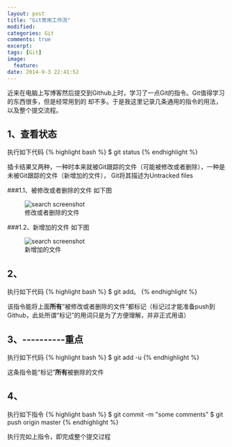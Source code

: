 ```yaml
---
layout: post
title: "Git常用工作流"
modified:
categories: Git
comments: true
excerpt:
tags: [Git]
image:
  feature:
date: 2014-9-3 22:41:52
---
```


近来在电脑上写博客然后提交到Github上时，学习了一点Git的指令。Git值得学习的东西很多，但是经常用到的
却不多。于是我这里记录几条通用的指令的用法，以及整个提交流程。


## 1、查看状态

执行如下代码
{% highlight bash %}
$ git status
{% endhighlight %}

插卡结果又两种，一种时本来就被Git跟踪的文件（可能被修改或者删除），一种是未被Git跟踪的文件（新增加的文件），
Git将其描述为Untracked files

###1.1、被修改或者删除的文件
如下图
<figure>
  <img src="{{ site.url }}/images/delete_modified.jpg" alt="search screenshot">
  <figcaption>修改或者删除的文件</figcaption>
</figure>


###1.2、新增加的文件
如下图
<figure>
  <img src="{{ site.url }}/images/untrack.jpg" alt="search screenshot">
  <figcaption>新增加的文件</figcaption>
</figure>


## 2、 

执行如下代码
{% highlight bash %}
$ git add。
{% endhighlight %}

该指令能将上面**所有**“被修改或者删除的文件”都标记（标记过才能准备push到Github，此处所谓“标记”的用词只是为了方便理解，并非正式用语）

## 3、----------重点

执行如下代码
{% highlight bash %}
$ git add -u
{% endhighlight %}

这条指令能“标记”**所有**被删除的文件

## 4、

执行如下指令
{% highlight bash %}
$ git commit -m "some comments"
$ git push origin master
{% endhighlight %}

执行完如上指令，即完成整个提交过程

